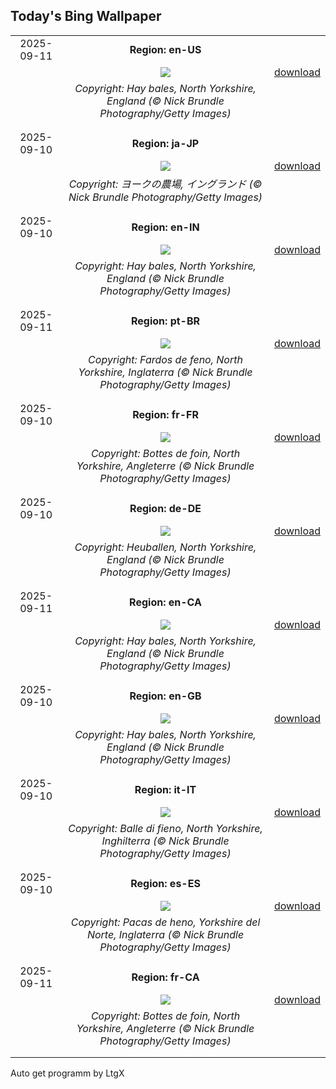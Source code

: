 ## Today's Bing Wallpaper
|      |      |      |
| :----: | :----: | :----: |
|2025-09-11|**Region: en-US**||
||![](https://www.bing.com/th?id=OHR.YorkshireHay_EN-US8523120193_UHD.jpg&pid=hp&w=1152&h=648&rs=1&c=4)| [download](https://www.bing.com/th?id=OHR.YorkshireHay_EN-US8523120193_UHD.jpg)|
||*Copyright: Hay bales, North Yorkshire, England (© Nick Brundle Photography/Getty Images)*
||
|||
|2025-09-10|**Region: ja-JP**||
||![](https://www.bing.com/th?id=OHR.YorkshireHay_JA-JP4491584308_UHD.jpg&pid=hp&w=1152&h=648&rs=1&c=4)| [download](https://www.bing.com/th?id=OHR.YorkshireHay_JA-JP4491584308_UHD.jpg)|
||*Copyright: ヨークの農場, イングランド (© Nick Brundle Photography/Getty Images)*
||
|||
|2025-09-10|**Region: en-IN**||
||![](https://www.bing.com/th?id=OHR.YorkshireHay_EN-IN0275886002_UHD.jpg&pid=hp&w=1152&h=648&rs=1&c=4)| [download](https://www.bing.com/th?id=OHR.YorkshireHay_EN-IN0275886002_UHD.jpg)|
||*Copyright: Hay bales, North Yorkshire, England (© Nick Brundle Photography/Getty Images)*
||
|||
|2025-09-11|**Region: pt-BR**||
||![](https://www.bing.com/th?id=OHR.YorkshireHay_PT-BR7088228512_UHD.jpg&pid=hp&w=1152&h=648&rs=1&c=4)| [download](https://www.bing.com/th?id=OHR.YorkshireHay_PT-BR7088228512_UHD.jpg)|
||*Copyright: Fardos de feno, North Yorkshire, Inglaterra (© Nick Brundle Photography/Getty Images)*
||
|||
|2025-09-10|**Region: fr-FR**||
||![](https://www.bing.com/th?id=OHR.YorkshireHay_FR-FR4007661841_UHD.jpg&pid=hp&w=1152&h=648&rs=1&c=4)| [download](https://www.bing.com/th?id=OHR.YorkshireHay_FR-FR4007661841_UHD.jpg)|
||*Copyright: Bottes de foin, North Yorkshire, Angleterre (© Nick Brundle Photography/Getty Images)*
||
|||
|2025-09-10|**Region: de-DE**||
||![](https://www.bing.com/th?id=OHR.YorkshireHay_DE-DE6716022558_UHD.jpg&pid=hp&w=1152&h=648&rs=1&c=4)| [download](https://www.bing.com/th?id=OHR.YorkshireHay_DE-DE6716022558_UHD.jpg)|
||*Copyright: Heuballen, North Yorkshire, England (© Nick Brundle Photography/Getty Images)*
||
|||
|2025-09-11|**Region: en-CA**||
||![](https://www.bing.com/th?id=OHR.YorkshireHay_EN-CA6308294683_UHD.jpg&pid=hp&w=1152&h=648&rs=1&c=4)| [download](https://www.bing.com/th?id=OHR.YorkshireHay_EN-CA6308294683_UHD.jpg)|
||*Copyright: Hay bales, North Yorkshire, England (© Nick Brundle Photography/Getty Images)*
||
|||
|2025-09-10|**Region: en-GB**||
||![](https://www.bing.com/th?id=OHR.YorkshireHay_EN-GB0990690457_UHD.jpg&pid=hp&w=1152&h=648&rs=1&c=4)| [download](https://www.bing.com/th?id=OHR.YorkshireHay_EN-GB0990690457_UHD.jpg)|
||*Copyright: Hay bales, North Yorkshire, England (© Nick Brundle Photography/Getty Images)*
||
|||
|2025-09-10|**Region: it-IT**||
||![](https://www.bing.com/th?id=OHR.YorkshireHay_IT-IT9160860790_UHD.jpg&pid=hp&w=1152&h=648&rs=1&c=4)| [download](https://www.bing.com/th?id=OHR.YorkshireHay_IT-IT9160860790_UHD.jpg)|
||*Copyright: Balle di fieno, North Yorkshire, Inghilterra (© Nick Brundle Photography/Getty Images)*
||
|||
|2025-09-10|**Region: es-ES**||
||![](https://www.bing.com/th?id=OHR.YorkshireHay_ES-ES7917729802_UHD.jpg&pid=hp&w=1152&h=648&rs=1&c=4)| [download](https://www.bing.com/th?id=OHR.YorkshireHay_ES-ES7917729802_UHD.jpg)|
||*Copyright: Pacas de heno, Yorkshire del Norte, Inglaterra (© Nick Brundle Photography/Getty Images)*
||
|||
|2025-09-11|**Region: fr-CA**||
||![](https://www.bing.com/th?id=OHR.YorkshireHay_FR-CA9200328346_UHD.jpg&pid=hp&w=1152&h=648&rs=1&c=4)| [download](https://www.bing.com/th?id=OHR.YorkshireHay_FR-CA9200328346_UHD.jpg)|
||*Copyright: Bottes de foin, North Yorkshire, Angleterre (© Nick Brundle Photography/Getty Images)*
||
|||

Auto get programm by LtgX
